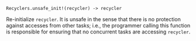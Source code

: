     Recyclers.unsafe_init!(recycler) -> recycler

Re-initialize `recycler`.  It is unsafe in the sense that there is no protection against
accesses from other tasks; i.e., the programmer calling this function is responsible for
ensuring that no concurrent tasks are accessing `recycler`.
